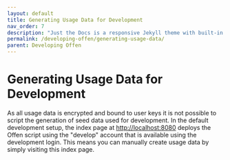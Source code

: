 ```yaml
---
layout: default
title: Generating Usage Data for Development
nav_order: 7
description: "Just the Docs is a responsive Jekyll theme with built-in search that is easily customizable and hosted on GitHub Pages."
permalink: /developing-offen/generating-usage-data/
parent: Developing Offen
---
```


# Generating Usage Data for Development

As all usage data is encrypted and bound to user keys it is not possible to script the generation of seed data used for development. In the default development setup, the index page at <http://localhost:8080> deploys the Offen script using the "develop" account that is available using the development login. This means you can manually create usage data by simply visiting this index page.

